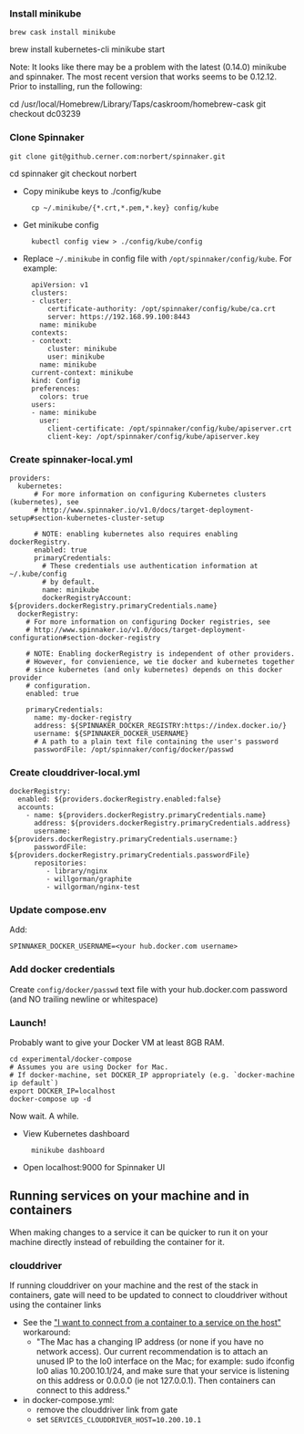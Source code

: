 ### Install minikube

	brew cask install minikube
  brew install kubernetes-cli
	minikube start

Note: It looks like there may be a problem with the latest (0.14.0) minikube and spinnaker. The most recent version that works seems to be 0.12.12. Prior to installing, run the following:

  cd /usr/local/Homebrew/Library/Taps/caskroom/homebrew-cask
  git checkout dc03239


### Clone Spinnaker

	git clone git@github.cerner.com:norbert/spinnaker.git
  cd spinnaker
  git checkout norbert

* Copy minikube keys to ./config/kube

		cp ~/.minikube/{*.crt,*.pem,*.key} config/kube

* Get minikube config

		kubectl config view > ./config/kube/config

* Replace `~/.minikube` in config file with `/opt/spinnaker/config/kube`. For example:

		apiVersion: v1
		clusters:
		- cluster:
		    certificate-authority: /opt/spinnaker/config/kube/ca.crt
		    server: https://192.168.99.100:8443
		  name: minikube
		contexts:
		- context:
		    cluster: minikube
		    user: minikube
		  name: minikube
		current-context: minikube
		kind: Config
		preferences:
		  colors: true
		users:
		- name: minikube
		  user:
		    client-certificate: /opt/spinnaker/config/kube/apiserver.crt
		    client-key: /opt/spinnaker/config/kube/apiserver.key

### Create spinnaker-local.yml

	providers:
	  kubernetes:
	      # For more information on configuring Kubernetes clusters (kubernetes), see
	      # http://www.spinnaker.io/v1.0/docs/target-deployment-setup#section-kubernetes-cluster-setup

	      # NOTE: enabling kubernetes also requires enabling dockerRegistry.
	      enabled: true
	      primaryCredentials:
	        # These credentials use authentication information at ~/.kube/config
	        # by default.
	        name: minikube
	        dockerRegistryAccount: ${providers.dockerRegistry.primaryCredentials.name}
	  dockerRegistry:
	    # For more information on configuring Docker registries, see
	    # http://www.spinnaker.io/v1.0/docs/target-deployment-configuration#section-docker-registry

	    # NOTE: Enabling dockerRegistry is independent of other providers.
	    # However, for convienience, we tie docker and kubernetes together
	    # since kubernetes (and only kubernetes) depends on this docker provider
	    # configuration.
	    enabled: true

	    primaryCredentials:
	      name: my-docker-registry
	      address: ${SPINNAKER_DOCKER_REGISTRY:https://index.docker.io/}
	      username: ${SPINNAKER_DOCKER_USERNAME}
	      # A path to a plain text file containing the user's password
	      passwordFile: /opt/spinnaker/config/docker/passwd



### Create clouddriver-local.yml

	dockerRegistry:
	  enabled: ${providers.dockerRegistry.enabled:false}
	  accounts:
	    - name: ${providers.dockerRegistry.primaryCredentials.name}
	      address: ${providers.dockerRegistry.primaryCredentials.address}
	      username: ${providers.dockerRegistry.primaryCredentials.username:}
	      passwordFile: ${providers.dockerRegistry.primaryCredentials.passwordFile}
	      repositories:
	         - library/nginx
	         - willgorman/graphite
	         - willgorman/nginx-test

### Update compose.env

Add:

	SPINNAKER_DOCKER_USERNAME=<your hub.docker.com username>

### Add docker credentials

Create `config/docker/passwd` text file with your hub.docker.com password (and NO trailing newline or whitespace)

### Launch!

Probably want to give your Docker VM at least 8GB RAM.

	cd experimental/docker-compose
	# Assumes you are using Docker for Mac.  
	# If docker-machine, set DOCKER_IP appropriately (e.g. `docker-machine ip default`)
	export DOCKER_IP=localhost
	docker-compose up -d

Now wait.  A while.

* View Kubernetes dashboard

		minikube dashboard

* Open localhost:9000 for Spinnaker UI

## Running services on your machine and in containers

When making changes to a service it can be quicker to run it on your machine directly instead of rebuilding the container for it.  

### clouddriver

If running clouddriver on your machine and the rest of the stack in containers,
gate will need to be updated to connect to clouddriver without using the container links

* See the ["I want to connect from a container to a service on the host"](https://docs.docker.com/docker-for-mac/networking/#/known-limitations-use-cases-and-workarounds) workaround:
	* "The Mac has a changing IP address (or none if you have no network access). Our current recommendation is to attach an unused IP to the lo0 interface on the Mac; for example: sudo ifconfig lo0 alias 10.200.10.1/24, and make sure that your service is listening on this address or 0.0.0.0 (ie not 127.0.0.1). Then containers can connect to this address."
* in docker-compose.yml:
	* remove the clouddriver link from gate
	* set `SERVICES_CLOUDDRIVER_HOST=10.200.10.1`
